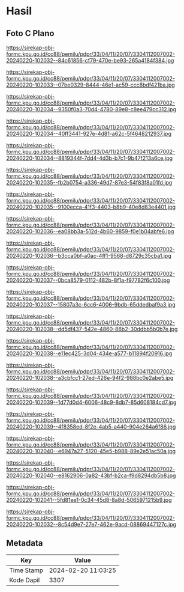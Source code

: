 # Hasil

## Foto C Plano

https://sirekap-obj-formc.kpu.go.id/cc88/pemilu/pdpr/33/04/11/20/07/3304112007002-20240220-102032--84c61856-cf79-470e-be93-265a4184f384.jpg

https://sirekap-obj-formc.kpu.go.id/cc88/pemilu/pdpr/33/04/11/20/07/3304112007002-20240220-102033--07be0329-8444-46e1-ac59-ccc8bdf421ba.jpg

https://sirekap-obj-formc.kpu.go.id/cc88/pemilu/pdpr/33/04/11/20/07/3304112007002-20240220-102034--9350f0a3-70d4-4780-89e8-c8ee479cc312.jpg

https://sirekap-obj-formc.kpu.go.id/cc88/pemilu/pdpr/33/04/11/20/07/3304112007002-20240220-102034--40ff3441-927e-4d81-a62c-5f4648212937.jpg

https://sirekap-obj-formc.kpu.go.id/cc88/pemilu/pdpr/33/04/11/20/07/3304112007002-20240220-102034--8819344f-7dd4-4d3b-b7c1-9b47f213a6ce.jpg

https://sirekap-obj-formc.kpu.go.id/cc88/pemilu/pdpr/33/04/11/20/07/3304112007002-20240220-102035--fb2b0754-a336-49d7-87e3-54f83f8a01fd.jpg

https://sirekap-obj-formc.kpu.go.id/cc88/pemilu/pdpr/33/04/11/20/07/3304112007002-20240220-102035--9100ecca-41f3-4403-b8b9-40e8d83e4401.jpg

https://sirekap-obj-formc.kpu.go.id/cc88/pemilu/pdpr/33/04/11/20/07/3304112007002-20240220-102036--ea08bb3a-512d-4b60-9859-f0e1b04abfe6.jpg

https://sirekap-obj-formc.kpu.go.id/cc88/pemilu/pdpr/33/04/11/20/07/3304112007002-20240220-102036--b3cca0bf-a0ac-4ff1-9568-d8729c35cba1.jpg

https://sirekap-obj-formc.kpu.go.id/cc88/pemilu/pdpr/33/04/11/20/07/3304112007002-20240220-102037--0bca8579-0112-482b-8f1a-f97782f6c100.jpg

https://sirekap-obj-formc.kpu.go.id/cc88/pemilu/pdpr/33/04/11/20/07/3304112007002-20240220-102037--15807a3c-6cc6-4006-9bdb-65ddedbaf9a3.jpg

https://sirekap-obj-formc.kpu.go.id/cc88/pemilu/pdpr/33/04/11/20/07/3304112007002-20240220-102038--dd5df437-542e-4860-86b2-30ddbb5b0b7e.jpg

https://sirekap-obj-formc.kpu.go.id/cc88/pemilu/pdpr/33/04/11/20/07/3304112007002-20240220-102038--e11ec425-3d04-434e-a577-b11894f20916.jpg

https://sirekap-obj-formc.kpu.go.id/cc88/pemilu/pdpr/33/04/11/20/07/3304112007002-20240220-102038--a3cbfcc1-27ed-426e-94f2-988bc0e2abe5.jpg

https://sirekap-obj-formc.kpu.go.id/cc88/pemilu/pdpr/33/04/11/20/07/3304112007002-20240220-102039--1d77d0d4-6006-48c9-8db7-85d608184cd7.jpg

https://sirekap-obj-formc.kpu.go.id/cc88/pemilu/pdpr/33/04/11/20/07/3304112007002-20240220-102039--4f8358ed-8f2e-4ab5-a440-904e264a6f86.jpg

https://sirekap-obj-formc.kpu.go.id/cc88/pemilu/pdpr/33/04/11/20/07/3304112007002-20240220-102040--e6947a27-5120-45e5-b988-89e2e51ac50a.jpg

https://sirekap-obj-formc.kpu.go.id/cc88/pemilu/pdpr/33/04/11/20/07/3304112007002-20240220-102040--e8162906-0a82-43bf-b2ca-f9d8294db5b8.jpg

https://sirekap-obj-formc.kpu.go.id/cc88/pemilu/pdpr/33/04/11/20/07/3304112007002-20240220-102041--5fd81ee1-0c34-45d8-8a8d-5065971215b9.jpg

https://sirekap-obj-formc.kpu.go.id/cc88/pemilu/pdpr/33/04/11/20/07/3304112007002-20240220-102032--8c54d9e7-27e7-462e-9acd-08869447127c.jpg


## Metadata

| Key        | Value               |
| ---------- | ------------------- |
| Time Stamp | 2024-02-20 11:03:25 |
| Kode Dapil | 3307                |




